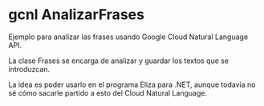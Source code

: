 # gcnl AnalizarFrases

Ejemplo para analizar las frases usando Google Cloud Natural Language API.

La clase Frases se encarga de analizar y guardar los textos que se introduzcan.

La idea es poder usarlo en el programa Eliza para .NET, aunque todavía no sé cómo sacarle partido a esto del Cloud Natural Language.
